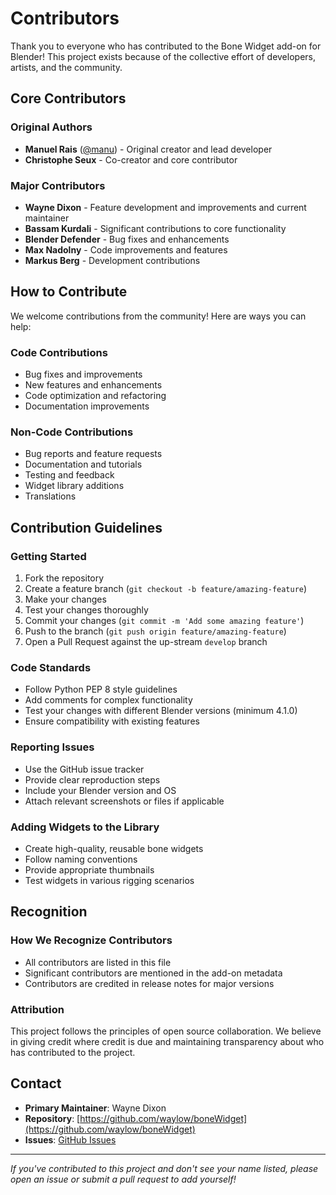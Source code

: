 # Contributors

Thank you to everyone who has contributed to the Bone Widget add-on for Blender! This project exists because of the collective effort of developers, artists, and the community.

## Core Contributors

### Original Authors
- **Manuel Rais** ([@manu](https://github.com/manu)) - Original creator and lead developer
- **Christophe Seux** - Co-creator and core contributor

### Major Contributors
- **Wayne Dixon** - Feature development and improvements and current maintainer
- **Bassam Kurdali** - Significant contributions to core functionality
- **Blender Defender** - Bug fixes and enhancements
- **Max Nadolny** - Code improvements and features
- **Markus Berg** - Development contributions

## How to Contribute

We welcome contributions from the community! Here are ways you can help:

### Code Contributions
- Bug fixes and improvements
- New features and enhancements
- Code optimization and refactoring
- Documentation improvements

### Non-Code Contributions
- Bug reports and feature requests
- Documentation and tutorials
- Testing and feedback
- Widget library additions
- Translations

## Contribution Guidelines

### Getting Started
1. Fork the repository
2. Create a feature branch (`git checkout -b feature/amazing-feature`)
3. Make your changes
4. Test your changes thoroughly
5. Commit your changes (`git commit -m 'Add some amazing feature'`)
6. Push to the branch (`git push origin feature/amazing-feature`)
7. Open a Pull Request against the up-stream `develop` branch

### Code Standards
- Follow Python PEP 8 style guidelines
- Add comments for complex functionality
- Test your changes with different Blender versions (minimum 4.1.0)
- Ensure compatibility with existing features

### Reporting Issues
- Use the GitHub issue tracker
- Provide clear reproduction steps
- Include your Blender version and OS
- Attach relevant screenshots or files if applicable

### Adding Widgets to the Library
- Create high-quality, reusable bone widgets
- Follow naming conventions
- Provide appropriate thumbnails
- Test widgets in various rigging scenarios

## Recognition

### How We Recognize Contributors
- All contributors are listed in this file
- Significant contributors are mentioned in the add-on metadata
- Contributors are credited in release notes for major versions

### Attribution
This project follows the principles of open source collaboration. We believe in giving credit where credit is due and maintaining transparency about who has contributed to the project.

## Contact

- **Primary Maintainer**: Wayne Dixon
- **Repository**: [https://github.com/waylow/boneWidget](https://github.com/waylow/boneWidget)
- **Issues**: [GitHub Issues](https://github.com/waylow/boneWidget/issues)

---

*If you've contributed to this project and don't see your name listed, please open an issue or submit a pull request to add yourself!*